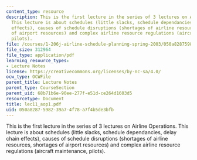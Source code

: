 ```yaml
---
content_type: resource
description: This is the first lecture in the series of 3 lectures on Airline Operations.
  This lecture is about schedules (little slacks, schedule dependancies, delay chain
  effects), causes of schedule disruptions (shortages of airline resources, shortages
  of airport resources) and complex airline resource regulations (aircraft maintenance,
  pilots).
file: /courses/1-206j-airline-schedule-planning-spring-2003/050a8287598239a74f78a7f4b5de3bfb_lec11_aop1.pdf
file_size: 312964
file_type: application/pdf
learning_resource_types:
- Lecture Notes
license: https://creativecommons.org/licenses/by-nc-sa/4.0/
ocw_type: OCWFile
parent_title: Lecture Notes
parent_type: CourseSection
parent_uid: 68b71b6e-90ee-277f-e51d-ce264d1603d5
resourcetype: Document
title: lec11_aop1.pdf
uid: 050a8287-5982-39a7-4f78-a7f4b5de3bfb
---
```

This is the first lecture in the series of 3 lectures on Airline Operations. This lecture is about schedules (little slacks, schedule dependancies, delay chain effects), causes of schedule disruptions (shortages of airline resources, shortages of airport resources) and complex airline resource regulations (aircraft maintenance, pilots).